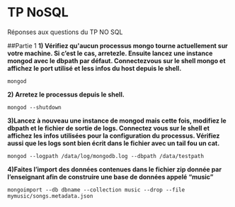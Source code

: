 # TP NoSQL
Réponses aux questions du TP NO SQL

##Partie 1
**1) Vérifiez qu'aucun processus mongo tourne actuellement sur votre machine. Si c’est
le cas, arretez­le. Ensuite lancez une instance mongod avec le dbpath par défaut.
Connectez­vous sur le shell mongo et affichez le port utilisé et less infos du host
depuis le shell.**

```
mongod
```

**2) Arretez le processus depuis le shell.**

```
mongod --shutdown
```

**3)Lancez à nouveau une instance de mongod mais cette fois, modifiez le dbpath et le
fichier de sortie de logs. Connectez vous sur le shell et affichez les infos utilisées
pour la configuration du processus. Vérifiez aussi que les logs sont bien écrit dans le
fichier avec un tail ­f​ou un cat.​**

```
mongod --logpath /data/log/mongodb.log --dbpath /data/testpath
```

**4)Faites l’import des données contenues dans le fichier zip donnée par l’enseignant
afin de construire une base de données appelé “music”​**

```
mongoimport --db dbname --collection music --drop --file mymusic/songs.metadata.json
```
